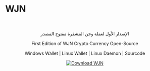 # WJN
 <center>
    <br>
</br>
الإصدار الأول لعملة وجن المشفرة مفتوح المصدر

First Edition of WJN Crypto Currency Open-Source

Windows Wallet | Linux Wallet | Linux Daemon | Sourcode 
</center>
<center>





<a href="https://sourceforge.net/projects/wjn/files/latest/download"><img alt="Download WJN" src="https://img.shields.io/sourceforge/dt/wjn.svg" ></a>

</center>
